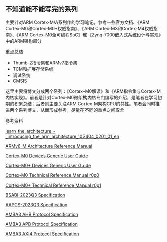 ## 不知道能不能写完的系列

主要针对ARM Cortex-M/A系列作的学习笔记，参考一些官方文档、《ARM Cortex-M0和Cortex-M0+权威指南》、《ARM Cortex-M3和Cortex-M4权威指南》、《ARM Cortex-M0全可编程SoC》和《Zynq-7000嵌入式系统设计与实现》中的ARM架构部分

重点总结

* Thumb-2指令集和ARMv7指令集
* TCM和扩展存储系统
* 调试系统
* CMSIS

这里主要将博文分成两个系列：《Cortex-M0解读》和《ARM指令集与Cortex-M内核实现》。前者是针对Cortex-M0微架构内核专门编写的介绍，是笔者在学习初期的积累总结；后者则主要关注ARM Cortex-M架构CPU的共性。笔者会同时推进两个系列博文，从而形成参考，尽量在不同的重点之间取舍

参考资料

[learn_the_architecture_-_introducing_the_arm_architecture_102404_0201_01_en](https://developer.arm.com/documentation/102404/0201/?lang=en)

[ARMv6-M Architecture Reference Manual](https://developer.arm.com/documentation/ddi0419/c/)

[Cortex-M0 Devices Generic User Guide](https://developer.arm.com/documentation/dui0497/a/)

[Cortex-M0+ Devices Generic User Guide](https://developer.arm.com/documentation/dui0662/b/)

[Cortex-M0 Technical Reference Manual r0p0](https://developer.arm.com/documentation/ddi0432/c/)

[Cortex-M0+ Technical Reference Manual r0p1](https://developer.arm.com/documentation/ddi0484/c)

[BSABI-2023Q3 Specification](https://github.com/ARM-software/abi-aa/blob/2a70c42d62e9c3eb5887fa50b71257f20daca6f9/bsabi32/bsabi32.rst)

[AAPCS-2023Q3 Specification](https://github.com/ARM-software/abi-aa/blob/2a70c42d62e9c3eb5887fa50b71257f20daca6f9/aapcs32/aapcs32.rst)

[AMBA3 AHB Protocol Specification](https://developer.arm.com/documentation/ihi0033/a/)

[AMBA3 APB Protocol Specification](https://developer.arm.com/documentation/ihi0024/c)

[AMBA3 AXI4 Protocol Specification](https://developer.arm.com/documentation/ihi0022/k/?lang=en)

